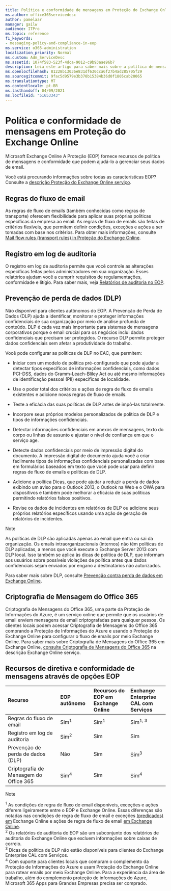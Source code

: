 ```yaml
---
title: Política e conformidade de mensagens em Proteção do Exchange Online
ms.author: office365servicedesc
author: pamelaar
manager: gailw
audience: ITPro
ms.topic: reference
f1_keywords:
- messaging-policy-and-compliance-in-eop
ms.service: o365-administration
localization_priority: Normal
ms.custom: Adm_ServiceDesc
ms.assetid: 1074f583-523f-4dca-9012-c9b93aae96b7
description: Leia este artigo para saber mais sobre a política de mensagens e os recursos de conformidade no Microsoft Exchange Online Protection (EOP).
ms.openlocfilehash: 81228b13036e831df630cca6f27b4ad285705f29
ms.sourcegitcommit: 9fac5d9579e3b370b15384b36d0f1805cab20065
ms.translationtype: MT
ms.contentlocale: pt-BR
ms.lasthandoff: 04/09/2021
ms.locfileid: "51653343"
---
```

# <a name="messaging-policy-and-compliance-in-exchange-online-protection"></a>Política e conformidade de mensagens em Proteção do Exchange Online

Microsoft Exchange Online A Proteção (EOP) fornece recursos de política de mensagens e conformidade que podem ajudá-lo a gerenciar seus dados de email.

Você está procurando informações sobre todas as características EOP? Consulte a [descrição Proteção do Exchange Online serviço](exchange-online-protection-service-description.md).

## <a name="mail-flow-rules"></a>Regras do fluxo de email

As regras de fluxo de emails (também conhecidas como regras de transporte) oferecem flexibilidade para aplicar suas próprias políticas específicas da empresa ao email. As regras de fluxo de emails são feitas de critérios flexíveis, que permitem definir condições, exceções e ações a ser tomadas com base nos critérios. Para obter mais informações, consulte [Mail flow rules (transport rules) in Proteção do Exchange Online](/microsoft-365/security/office-365-security/mail-flow-rules-transport-rules-0).

## <a name="audit-logging"></a>Registro em log de auditoria

O registro em log de auditoria permite que você controle as alterações específicas feitas pelos administradores em sua organização. Esses relatórios ajudam você a cumprir requisitos de regulamentações, conformidade e litígio. Para saber mais, veja [Relatórios de auditoria no EOP](/microsoft-365/security/office-365-security/auditing-reports-in-eop).

## <a name="data-loss-prevention-dlp"></a>Prevenção de perda de dados (DLP)

Não disponível para clientes autônomos do EOP. A Prevenção de Perda de Dados (DLP) ajuda a identificar, monitorar e proteger informações confidenciais de sua organização por meio de análise profunda de conteúdo. DLP é cada vez mais importante para sistemas de mensagens corporativos porque o email crucial para os negócios inclui dados confidenciais que precisam ser protegidos. O recurso DLP permite proteger dados confidenciais sem afetar a produtividade do trabalho.

Você pode configurar as políticas de DLP no EAC, que permitem:

- Iniciar com um modelo de política pré-configurado que pode ajudar a detectar tipos específicos de informações confidenciais, como dados PCI-DSS, dados do Gramm-Leach-Bliley Act ou até mesmo informações de identificação pessoal (PII) específicas de localidade.

- Use o poder total dos critérios e ações de regra de fluxo de emails existentes e adicione novas regras de fluxo de emails.

- Teste a eficácia das suas políticas de DLP antes de impô-las totalmente.

- Incorpore seus próprios modelos personalizados de política de DLP e tipos de informações confidenciais.

- Detectar informações confidenciais em anexos de mensagens, texto do corpo ou linhas de assunto e ajustar o nível de confiança em que o serviço age.

- Detecte dados confidenciais por meio de impressão digital do documento. A impressão digital de documento ajuda você a criar facilmente tipos de informações confidenciais personalizadas com base em formulários baseados em texto que você pode usar para definir regras de fluxo de emails e políticas de DLP.

- Adicione a política Dicas, que pode ajudar a reduzir a perda de dados exibindo um aviso para o Outlook 2013, o Outlook na Web e o OWA para dispositivos e também pode melhorar a eficácia de suas políticas permitindo relatórios falsos positivos.

- Revise os dados de incidentes em relatórios de DLP ou adicione seus próprios relatórios específicos usando uma ação de geração de relatórios de incidentes.

> [!NOTE]
> As políticas de DLP são aplicadas apenas ao email que entra ou sai da organização. Os emails intraorganizacionais (internos) não têm políticas de DLP aplicadas, a menos que você execute o Exchange Server 2013 com DLP local. Isso também se aplica às dicas de política de DLP, que informam aos usuários sobre possíveis violações de política antes que dados confidenciais sejam enviados por engano a destinatários não autorizados.

Para saber mais sobre DLP, consulte [Prevenção contra perda de dados em Exchange Online](/exchange/security-and-compliance/data-loss-prevention/data-loss-prevention).

## <a name="office-365-message-encryption"></a>Criptografia de Mensagem do Office 365

Criptografia de Mensagens do Office 365, uma parte da Proteção de Informações do Azure, é um serviço online que permite que os usuários de email enviem mensagens de email criptografadas para qualquer pessoa. Os clientes locais podem acessar Criptografia de Mensagens do Office 365 comprando a Proteção de Informações do Azure e usando o Proteção do Exchange Online para configurar o fluxo de emails por meio Exchange Online. Para saber mais sobre Criptografia de Mensagens do Office 365 em Exchange Online, [consulte Criptografia de Mensagens do Office 365](../exchange-online-service-description/message-policy-and-compliance.md#office-365-message-encryption) na descrição Exchange Online serviço.

## <a name="messaging-policy-and-compliance-features-across-eop-options"></a>Recursos de diretiva e conformidade de mensagens através de opções EOP

| Recurso | EOP autônomo | Recursos do EOP em <br/> Exchange Online | Exchange Enterprise <br/> CAL com Serviços |
|:-----|:-----|:-----|:-----|
|Regras do fluxo de email|Sim<sup>1</sup>|Sim<sup>1</sup>|Sim<sup>1, 3</sup>|
|Registro em log de auditoria|Sim<sup>2</sup>|Sim|Sim|
|Prevenção de perda de dados (DLP)|Não|Sim|Sim<sup>3</sup>|
|Criptografia de Mensagem do Office 365|Sim<sup>4</sup>|Sim|Sim<sup>4</sup>|

> [!NOTE]
> <sup>1</sup> As condições de regra de fluxo de email disponíveis, exceções e ações diferem ligeiramente entre o EOP e Exchange Online. Essas diferenças são notadas nas condições de regra de fluxo de email e exceções [(predicados) em](/Exchange/security-and-compliance/mail-flow-rules/conditions-and-exceptions) Exchange Online e ações de regra de fluxo de email [em Exchange Online](/Exchange/security-and-compliance/mail-flow-rules/mail-flow-rule-actions). <br/>
> <sup>2</sup> Os relatórios de auditoria do EOP são um subconjunto dos relatórios de auditoria do Exchange Online que excluem informações sobre caixas de correio.<br/>
> <sup>3</sup> Dicas de política de DLP não estão disponíveis para clientes do Exchange Enterprise CAL com Serviços.<br/>
> <sup>4</sup> Com suporte para clientes locais que compram o complemento da Proteção de Informações do Azure e usam Proteção do Exchange Online para rotear emails por meio Exchange Online. Para a experiência da área de trabalho, além do complemento proteção de informações do Azure, Microsoft 365 Apps para Grandes Empresas precisa ser comprado. <br/>